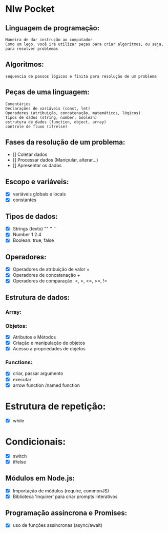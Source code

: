 # Nlw Pocket

## Linguagem de programação:

    Maneira de dar instrução ao computador
    Como um lego, você irá utilizar peças para criar algoritmos, ou seja, para resolver problemas

## Algoritmos:

    sequencia de passos lógicos e finita para resolução de um problema

## Peças de uma linguagem:

    Comentários
    Declarações de variáveis (const, let)
    Operadores (atribuição, concatenação, matemáticos, lógicos)
    Tipos de dados (string, number, boolean)
    estrutura de dados (function, object, array)
    controle de fluxo (if/else)

## Fases da resolução de um problema:

- [] Coletar dados
- [] Processar dados (Manipular, alterar...)
- [] Apresentar os dados

## Escopo e variáveis:

- [x] variáveis globais e locais
- [x] constantes

## Tipos de dados:

- [x] Strings (texto) "" '' ``
- [x] Number 1 2.4
- [x] Boolean: true, false

## Operadores:

- [x] Operadores de atribuição de valor =
- [x] Operadores de concatenação +
- [x]  Operadores de comparação: <, >, <=, >=, !=

## Estrutura de dados:

### Array:

### Objetos:

- [x] Atributos e Métodos
- [x] Criação e manipulação de objetos
- [x] Acesso a propriedades de objetos

### Functions:

- [x] criar, passar argumento
- [x] executar
- [x] arrow function /named function

# Estrutura de repetição:

- [x] while

# Condicionais:

- [x] switch
- [x] if/else

## Módulos em Node.js:

- [x] Importação de módulos (require, commonJS)
- [x] Biblioteca 'inquirer' para criar prompts interativos

## Programação assíncrona e Promises:

- [x] uso de funções assíncronas (async/await)
